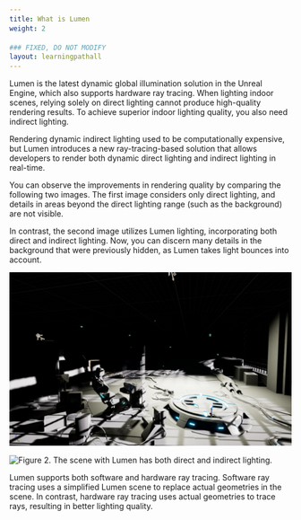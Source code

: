 ```yaml
---
title: What is Lumen
weight: 2

### FIXED, DO NOT MODIFY
layout: learningpathall
---
```


Lumen is the latest dynamic global illumination solution in the Unreal Engine, which also supports hardware ray tracing. When lighting indoor scenes, relying solely on direct lighting cannot produce high-quality rendering results. To achieve superior indoor lighting quality, you also need indirect lighting.

Rendering dynamic indirect lighting used to be computationally expensive, but Lumen introduces a new ray-tracing-based solution that allows developers to render both dynamic direct lighting and indirect lighting in real-time.

You can observe the improvements in rendering quality by comparing the following two images. The first image considers only direct lighting, and details in areas beyond the direct lighting range (such as the background) are not visible.

In contrast, the second image utilizes Lumen lighting, incorporating both direct and indirect lighting. Now, you can discern many details in the background that were previously hidden, as Lumen takes light bounces into account.

![](images/no_lumen.png "Figure 1. The scene without Lumen has only dirct lighting.")

![](images/lumen.png "Figure 2. The scene with Lumen has both direct and indirect lighting.")

Lumen supports both software and hardware ray tracing. Software ray tracing uses a simplified Lumen scene to replace actual geometries in the scene. In contrast, hardware ray tracing uses actual geometries to trace rays, resulting in better lighting quality.